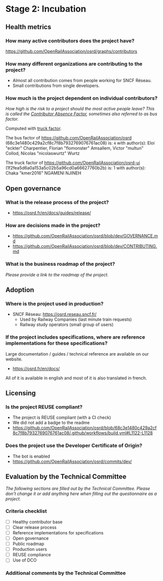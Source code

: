 # Stage 2: Incubation

## Health metrics

### How many active contributors does the project have?

https://github.com/OpenRailAssociation/osrd/graphs/contributors

### How many different organizations are contributing to the project?

- Almost all contribution comes from people working for SNCF Réseau.
- Small contributions from single developers.

### How much is the project dependent on individual contributors?

*How high is the risk to a project should the most active people leave? This is called the [Contributor Absence Factor](https://chaoss.community/kb/metric-contributor-absence-factor/), sometimes also referred to as bus factor.*

Computed with [truck factor](https://github.com/HelgeCPH/truckfactor).

The bus factor of https://github.com/OpenRailAssociation/osrd (68c3e1480c429a2cf8c7f8b7932769076761ac08) is: `4`
with author(s): Eloi "eckter" Charpentier, Florian "flomonster" Amsallem, Victor "multun" Collod, Nicolas "nicolaswurtz" Wurtz

The truck factor of https://github.com/OpenRailAssociation/osrd-ui (1f2fea5d6a0a153a5c02b5a96cd0a66627760b2b) is: 1
with author(s): Chaka "kmer2016" NGAMENI NJINEH

## Open governance

### What is the release process of the project?

- https://osrd.fr/en/docs/guides/release/

### How are decisions made in the project?

- https://github.com/OpenRailAssociation/osrd/blob/dev/GOVERNANCE.md
- https://github.com/OpenRailAssociation/osrd/blob/dev/CONTRIBUTING.md

### What is the business roadmap of the project?

*Please provide a link to the roadmap of the project.*

## Adoption

### Where is the project used in production?

- SNCF Réseau: https://osrd.reseau.sncf.fr/
  - Used by Railway Companies (last minute train requests)
  - Railway study operators (small group of users)

### If the project includes specifications, where are reference implementations for these specifications?

Large documentation / guides / technical reference are available on our website.
- https://osrd.fr/en/docs/

All of it is available in english and most of it is also translated in french.

## Licensing

### Is the project REUSE compliant?

- The project is REUSE compliant (with a CI check)
- We did not add a badge to the readme
- https://github.com/OpenRailAssociation/osrd/blob/68c3e1480c429a2cf8c7f8b7932769076761ac08/.github/workflows/build.yml#L1122-L1128

### Does the project use the Developer Certificate of Origin?

- The bot is enabled
- https://github.com/OpenRailAssociation/osrd/commits/dev/


## Evaluation by the Technical Committee

*The following sections are filled out by the Technical Committee. Please don't change it or add anything here when filling out the questionnaire as a project.*

### Criteria checklist

* [ ] Healthy contributor base
* [ ] Clear release process
* [ ] Reference implementations for specifications
* [ ] Open governance
* [ ] Public roadmap
* [ ] Production users
* [ ] REUSE compliance
* [ ] Use of DCO

### Additional comments by the Technical Committee
